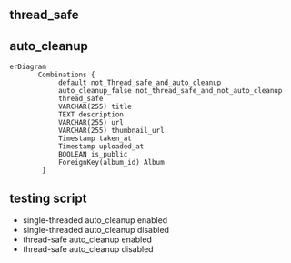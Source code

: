 
## thread_safe

## auto_cleanup

```mermaid
erDiagram
       Combinations {
            default not_Thread_safe_and_auto_cleanup
            auto_cleanup_false not_thread_safe_and_not_auto_cleanup
            thread_safe
            VARCHAR(255) title
            TEXT description
            VARCHAR(255) url
            VARCHAR(255) thumbnail_url
            Timestamp taken_at
            Timestamp uploaded_at
            BOOLEAN is_public
            ForeignKey(album_id) Album
        }

```


## testing script

- single-threaded auto_cleanup enabled
- single-threaded auto_cleanup disabled
- thread-safe auto_cleanup enabled
- thread-safe auto_cleanup disabled